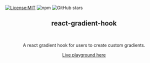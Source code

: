 [![License:MIT](https://img.shields.io/badge/License-MIT-yellow.svg)](https://opensource.org/licenses/MIT)
![npm](https://img.shields.io/npm/v/react-gradient-hook)
![GitHub stars](https://img.shields.io/github/stars/peacefulotter/react-gradient-hook?style=social)

<div align="center">
    <h2>react-gradient-hook</h2>
  <p align="center">
    <!-- <img src="./logo.png" alt="" width="750px" /> -->
  </p>
</div>
<br />
<div>
  <p align="center">
    A react gradient hook for users to create custom gradients.  
  </p>
</div>

<div>
  <p align="center">
    <a href="https://peacefulotter.github.io/react-gradient-hook/" target="_blank">
    Live playground here
    </a>
  </p>
</div>